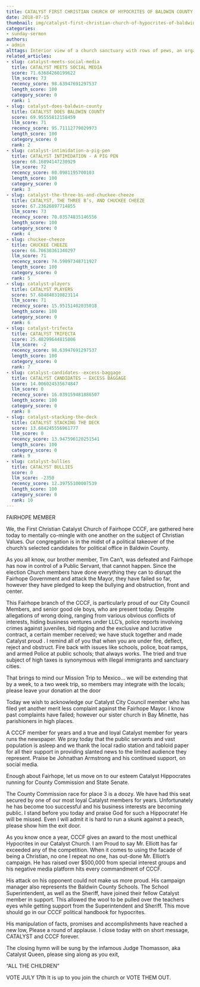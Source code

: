 ```yaml
---
title: CATALYST FIRST CHRISTIAN CHURCH OF HYPOCRITES OF BALDWIN COUNTY
date: 2018-07-15
thumbnail: img/catalyst-first-christian-church-of-hypocrites-of-baldwin-county.jpg
categories:
- sunday-sermon
authors:
- admin
alttags: Interior view of a church sanctuary with rows of pews, an organ loft, and arched windows, reflecting the congregation’s fo...
related_articles:
- slug: catalyst-meets-social-media
  title: CATALYST MEETS SOCIAL MEDIA
  score: 71.63684260199622
  llm_score: 73
  recency_score: 98.63947691297537
  length_score: 100
  category_score: 0
  rank: 1
- slug: catalyst-does-baldwin-county
  title: CATALYST DOES BALDWIN COUNTY
  score: 69.95555812158459
  llm_score: 71
  recency_score: 95.71112779029973
  length_score: 100
  category_score: 0
  rank: 2
- slug: catalyst-intimidation-a-pig-pen
  title: CATALYST INTIMIDATION - A PIG PEN
  score: 68.16894147230929
  llm_score: 72
  recency_score: 80.0981195700103
  length_score: 100
  category_score: 0
  rank: 3
- slug: catalyst-the-three-bs-and-chuckee-cheeze
  title: CATALYST, THE THREE B’s, AND CHUCKEE CHEEZE
  score: 67.23626897714855
  llm_score: 73
  recency_score: 70.03574835146556
  length_score: 100
  category_score: 0
  rank: 4
- slug: chuckee-cheeze
  title: CHUCKEE CHEEZE
  score: 66.70630361340297
  llm_score: 71
  recency_score: 74.59097348711927
  length_score: 100
  category_score: 0
  rank: 5
- slug: catalyst-players
  title: CATALYST PLAYERS
  score: 57.684848310823114
  llm_score: 71
  recency_score: 15.95151402035018
  length_score: 100
  category_score: 0
  rank: 6
- slug: catalyst-trifecta
  title: CATALYST TRIFECTA
  score: 25.48299644815006
  llm_score: -2
  recency_score: 98.63947691297537
  length_score: 100
  category_score: 0
  rank: 7
- slug: catalyst-candidates-⁠-excess-baggage
  title: CATALYST CANDIDATES ⁠— EXCESS BAGGAGE
  score: 14.006024535674847
  llm_score: 0
  recency_score: 16.039159481886507
  length_score: 100
  category_score: 0
  rank: 8
- slug: catalyst-stacking-the-deck
  title: CATALYST STACKING THE DECK
  score: 13.684245556961777
  llm_score: 0
  recency_score: 13.947596120251541
  length_score: 100
  category_score: 0
  rank: 9
- slug: catalyst-bullies
  title: CATALYST BULLIES
  score: 0
  llm_score: -2350
  recency_score: 12.39755100007539
  length_score: 100
  category_score: 0
  rank: 10
---
```

FAIRHOPE MEMBER

We, the First Christian Catalyst Church of Fairhope CCCF, are gathered here today to mentally co-mingle with one another on the subject of Christian Values. Our congregation is in the midst of a political takeover of the church’s selected candidates for political office in Baldwin County.

As you all know, our brother member, Tim Can’t, was defeated and Fairhope has now in control of a Public Servant, that cannot happen. Since the election Church members have done everything they can to disrupt the Fairhope Government and attack the Mayor, they have failed so far, however they have pledged to keep the bullying and obstruction, front and center.

This Fairhope branch of the CCCF, is particularly proud of our City Council Members, and senior good ole boys, who are present today. Despite allegations of wrong doing, ranging from various obvious conflicts of interests, hiding business ventures under LLC’s, police reports involving crimes against juveniles, bid rigging and the exclusive and lucrative contract, a certain member received; we have stuck together and made Catalyst proud . I remind all of you that when you are under fire, deflect, reject and obstruct. Fire back with issues like schools, police, boat ramps, and armed Police at public schools; that always works. The tried and true subject of high taxes is synonymous with illegal immigrants and sanctuary cities.

That brings to mind our Mission Trip to Mexico… we will be extending that by a week, to a two week trip, so members may integrate with the locals; please leave your donation at the door

Today we wish to acknowledge our Catalyst City Council member who has filed yet another merit less complaint against the Fairhope Mayor. I know past complaints have failed; however our sister church in Bay Minette, has parishioners in high places.

A CCCF member for years and a true and loyal Catalyst member for years runs the newspaper. We pray today that the public servants and vast population is asleep and we thank the local radio station and tabloid paper for all their support in providing slanted news to the limited audience they represent. Praise be Johnathan Armstrong and his continued support, on social media.

Enough about Fairhope, let us move on to our esteem Catalyst Hippocrates running for County Commission and State Senate.

The County Commission race for place 3 is a doozy. We have had this seat secured by one of our most loyal Catalyst members for years. Unfortunately he has become too successful and his business interests are becoming public. I stand before you today and praise God for such a Hippocrate! He will be missed. Even I will admit it is hard to run a skunk against a peach, please show him the exit door.

As you know once a year, CCCF gives an award to the most unethical Hypocrites in our Catalyst Church. I am Proud to say Mr. Elliott has far exceeded any of the competition. When it comes to using the facade of being a Christian, no one I repeat no one, has out-done Mr. Elliott’s campaign. He has raised over $500,000 from special interest groups and his negative media platform hits every commandment of CCCF.

His attack on his opponent could not make us more proud. His campaign manager also represents the Baldwin County Schools. The School Superintendent, as well as the Sheriff, have joined their fellow Catalyst member in support. This allowed the wool to be pulled over the teachers eyes while getting support from the Superintendent and Sheriff. This move should go in our CCCF political handbook for hypocrites.

His manipulation of facts, promises and accomplishments have reached a new low, Please a round of applause. I close today with on short message, CATALYST and CCCF forever.

The closing hymn will be sung by the infamous Judge Thomasson, aka Catalyst Queen, please sing along as you exit,

“ALL THE CHILDREN”

VOTE JULY 17th It is up to you join the church or VOTE THEM OUT.
